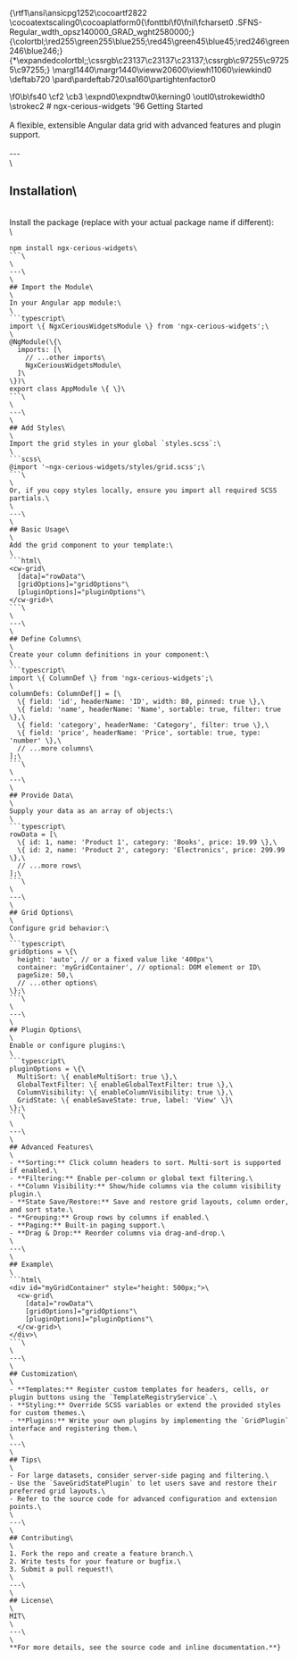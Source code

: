 {\rtf1\ansi\ansicpg1252\cocoartf2822
\cocoatextscaling0\cocoaplatform0{\fonttbl\f0\fnil\fcharset0 .SFNS-Regular_wdth_opsz140000_GRAD_wght2580000;}
{\colortbl;\red255\green255\blue255;\red45\green45\blue45;\red246\green246\blue246;}
{\*\expandedcolortbl;;\cssrgb\c23137\c23137\c23137;\cssrgb\c97255\c97255\c97255;}
\margl1440\margr1440\vieww20600\viewh11060\viewkind0
\deftab720
\pard\pardeftab720\sa160\partightenfactor0

\f0\b\fs40 \cf2 \cb3 \expnd0\expndtw0\kerning0
\outl0\strokewidth0 \strokec2 # ngx-cerious-widgets \'96 Getting Started\
\
A flexible, extensible Angular data grid with advanced features and plugin support.\
\
---\
\
## Installation\
\
Install the package (replace with your actual package name if different):\
\
```bash\
npm install ngx-cerious-widgets\
```\
\
---\
\
## Import the Module\
\
In your Angular app module:\
\
```typescript\
import \{ NgxCeriousWidgetsModule \} from 'ngx-cerious-widgets';\
\
@NgModule(\{\
  imports: [\
    // ...other imports\
    NgxCeriousWidgetsModule\
  ]\
\})\
export class AppModule \{ \}\
```\
\
---\
\
## Add Styles\
\
Import the grid styles in your global `styles.scss`:\
\
```scss\
@import '~ngx-cerious-widgets/styles/grid.scss';\
```\
\
Or, if you copy styles locally, ensure you import all required SCSS partials.\
\
---\
\
## Basic Usage\
\
Add the grid component to your template:\
\
```html\
<cw-grid\
  [data]="rowData"\
  [gridOptions]="gridOptions"\
  [pluginOptions]="pluginOptions"\
</cw-grid>\
```\
\
---\
\
## Define Columns\
\
Create your column definitions in your component:\
\
```typescript\
import \{ ColumnDef \} from 'ngx-cerious-widgets';\
\
columnDefs: ColumnDef[] = [\
  \{ field: 'id', headerName: 'ID', width: 80, pinned: true \},\
  \{ field: 'name', headerName: 'Name', sortable: true, filter: true \},\
  \{ field: 'category', headerName: 'Category', filter: true \},\
  \{ field: 'price', headerName: 'Price', sortable: true, type: 'number' \},\
  // ...more columns\
];\
```\
\
---\
\
## Provide Data\
\
Supply your data as an array of objects:\
\
```typescript\
rowData = [\
  \{ id: 1, name: 'Product 1', category: 'Books', price: 19.99 \},\
  \{ id: 2, name: 'Product 2', category: 'Electronics', price: 299.99 \},\
  // ...more rows\
];\
```\
\
---\
\
## Grid Options\
\
Configure grid behavior:\
\
```typescript\
gridOptions = \{\
  height: 'auto', // or a fixed value like '400px'\
  container: 'myGridContainer', // optional: DOM element or ID\
  pageSize: 50,\
  // ...other options\
\};\
```\
\
---\
\
## Plugin Options\
\
Enable or configure plugins:\
\
```typescript\
pluginOptions = \{\
  MultiSort: \{ enableMultiSort: true \},\
  GlobalTextFilter: \{ enableGlobalTextFilter: true \},\
  ColumnVisibility: \{ enableColumnVisibility: true \},\
  GridState: \{ enableSaveState: true, label: 'View' \}\
\};\
```\
\
---\
\
## Advanced Features\
\
- **Sorting:** Click column headers to sort. Multi-sort is supported if enabled.\
- **Filtering:** Enable per-column or global text filtering.\
- **Column Visibility:** Show/hide columns via the column visibility plugin.\
- **State Save/Restore:** Save and restore grid layouts, column order, and sort state.\
- **Grouping:** Group rows by columns if enabled.\
- **Paging:** Built-in paging support.\
- **Drag & Drop:** Reorder columns via drag-and-drop.\
\
---\
\
## Example\
\
```html\
<div id="myGridContainer" style="height: 500px;">\
  <cw-grid\
    [data]="rowData"\
    [gridOptions]="gridOptions"\
    [pluginOptions]="pluginOptions"\
  </cw-grid>\
</div>\
```\
\
---\
\
## Customization\
\
- **Templates:** Register custom templates for headers, cells, or plugin buttons using the `TemplateRegistryService`.\
- **Styling:** Override SCSS variables or extend the provided styles for custom themes.\
- **Plugins:** Write your own plugins by implementing the `GridPlugin` interface and registering them.\
\
---\
\
## Tips\
\
- For large datasets, consider server-side paging and filtering.\
- Use the `SaveGridStatePlugin` to let users save and restore their preferred grid layouts.\
- Refer to the source code for advanced configuration and extension points.\
\
---\
\
## Contributing\
\
1. Fork the repo and create a feature branch.\
2. Write tests for your feature or bugfix.\
3. Submit a pull request!\
\
---\
\
## License\
\
MIT\
\
---\
\
**For more details, see the source code and inline documentation.**}